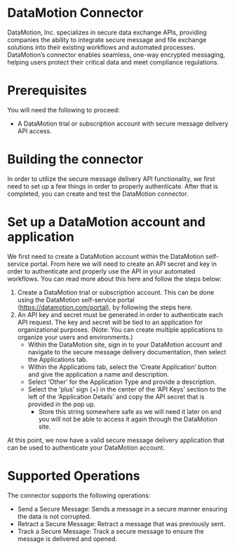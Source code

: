 # DataMotion Connector
DataMotion, Inc. specializes in secure data exchange APIs, providing companies the ability to integrate secure message and file exchange solutions into their existing workflows and automated processes. DataMotion’s connector enables seamless, one-way encrypted messaging, helping users protect their critical data and meet compliance regulations.

# Prerequisites
You will need the following to proceed:
* A DataMotion trial or subscription account with secure message delivery API access. 

# Building the connector
In order to utilize the secure message delivery API functionality, we first need to set up a few things in order to properly authenticate. After that is completed, you can create and test the DataMotion connector.

# Set up a DataMotion account and application 
We first need to create a DataMotion account within the DataMotion self-service portal. From here we will need to create an API secret and key in order to authenticate and properly use the API in your automated workflows. You can read more about this here and follow the steps below:
1. Create a DataMotion trial or subscription account. This can be done using the DataMotion self-service portal (https://datamotion.com/portal), by following the steps here. 
2. An API key and secret must be generated in order to authenticate each API request. The key and secret will be tied to an application for organizational purposes. (Note: You can create multiple applications to organize your users and environments.)
	* Within the DataMotion site, sign in to your DataMotion account and navigate to the secure message delivery documentation, then select the Applications tab. 
	* Within the Applications tab, select the ‘Create Application’ button and give the application a name and description. 
	* Select ‘Other’ for the Application Type and provide a description. 
	* Select the ‘plus’ sign (+) in the center of the ‘API Keys’ section to the left of the ‘Application Details’ and copy the API secret that is provided in the pop up. 
		* Store this string somewhere safe as we will need it later on and you will not be able to access it again through the DataMotion site. 

At this point, we now have a valid secure message delivery application that can be used to authenticate your DataMotion account. 

# Supported Operations
The connector supports the following operations:
* Send a Secure Message: Sends a message in a secure manner ensuring the data is not corrupted.
* Retract a Secure Message: Retract a message that was previously sent.
* Track a Secure Message: Track a secure message to ensure the message is delivered and opened.
